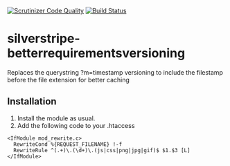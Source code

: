 [![Scrutinizer Code Quality](https://scrutinizer-ci.com/g/christopherdarling/silverstripe-betterrequirementsversioning/badges/quality-score.png?b=master)](https://scrutinizer-ci.com/g/christopherdarling/silverstripe-betterrequirementsversioning/?branch=master)
[![Build Status](https://scrutinizer-ci.com/g/christopherdarling/silverstripe-betterrequirementsversioning/badges/build.png?b=master)](https://scrutinizer-ci.com/g/christopherdarling/silverstripe-betterrequirementsversioning/build-status/master)

silverstripe-betterrequirementsversioning
=========================================

Replaces the querystring ?m=timestamp versioning to include the filestamp before the file extension for better caching

## Installation
1. Install the module as usual.
2. Add the following code to your .htaccess

```
<IfModule mod_rewrite.c>
  RewriteCond %{REQUEST_FILENAME} !-f
  RewriteRule ^(.+)\.(\d+)\.(js|css|png|jpg|gif)$ $1.$3 [L]
</IfModule>
```
